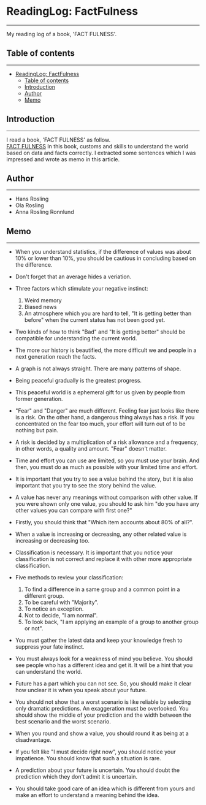 # ReadingLog: FactFulness
---
My reading log of a book, 'FACT FULNESS'.  

## Table of contents
---
<!-- TOC -->

- [ReadingLog: FactFulness](#readinglog-factfulness)
    - [Table of contents](#table-of-contents)
    - [Introduction](#introduction)
    - [Author](#author)
    - [Memo](#memo)

<!-- /TOC -->

## Introduction
---
I read a book, 'FACT FULNESS' as follow.  
[FACT FULNESS](https://www.amazon.co.jp/Factfulness-Reasons-Wrong-Things-Better/dp/1473637465/ref=sr_1_2?__mk_ja_JP=%E3%82%AB%E3%82%BF%E3%82%AB%E3%83%8A&crid=14SXC8R3AUOCA&keywords=fuctfullness&qid=1556622056&s=gateway&sprefix=fuct%2Caps%2C297&sr=8-2)
In this book, customs and skills to understand the world based on data and facts correctly. I extracted some sentences which I was impressed and wrote as memo in this article.  

## Author
---
* Hans Rosling
* Ola Rosling
* Anna Rosling Ronnlund

## Memo
---
* When you understand statistics, if the difference of values was about 10% or lower than 10%, you should be cautious in concluding based on the difference.  

* Don't forget that an average hides a veriation.  

* Three factors which stimulate your negative instinct:  
    1. Weird memory
    2. Biased news
    3. An atmosphere which you are hard to tell, "It is getting better than before" when the current status has not been good yet.  

* Two kinds of how to think "Bad" and "It is getting better" should be compatible for understanding the current world.  

* The more our history is beautified, the more difficult we and people in a next generation reach the facts.  

* A graph is not always straight. There are many patterns of shape.  

* Being peaceful gradually is the greatest progress.  

* This peaceful world is a ephemeral gift for us given by people from former generation.  

* "Fear" and "Danger" are much different. Feeling fear just looks like there is a risk. On the other hand, a dangerous thing always has a risk. If you concentrated on the fear too much, your effort will turn out of to be nothing but pain.  

* A risk is decided by a multiplication of a risk allowance and a frequency, in other words, a quality and amount. "Fear" doesn't matter.  

* Time and effort you can use are limited, so you must use your brain. And then, you must do as much as possible with your limited time and effort.  

* It is important that you try to see a value behind the story, but it is also important that you try to see the story behind the value.  

* A value has never any meanings without comparison with other value. If you were shown only one value, you should to ask him "do you have any other values you can compare with first one?"  
* Firstly, you should think that "Which item accounts about 80% of all?".  
* When a value is increasing or decreasing, any other related value is increasing or decreasing too.  

* Classification is necessary. It is important that you notice your classification is not correct and replace it with other more appropriate classification.  
* Five methods to review your classification:
    1. To find a difference in a same group and a common point in a different group.
    2. To be careful with "Majority".
    3. To notice an exception.
    4. Not to decide, "I am normal".
    5. To look back, "I am applying an example of a group to another group or not".  
* You must gather the latest data and keep your knowledge fresh to suppress your fate instinct.  

* You must always look for a weakness of mind you believe. You should see people who has a different idea and get it. It will be a hint that you can understand the world.  

* Future has a part which you can not see. So, you should make it clear how unclear it is when you speak about your future.  

* You should not show that a worst scenario is like reliable by selecting only dramatic predictions. An exaggeration must be overlooked. You should show the middle of your prediction and the width between the best scenario and the worst scenario.  

* When you round and show a value, you should round it as being at a disadvantage.  

* If you felt like "I must decide right now", you should notice your impatience. You should know that such a situation is rare.  

* A prediction about your future is uncertain. You should doubt the prediction which they don't admit it is uncertain.  

* You should take good care of an idea which is different from yours and make an effort to understand a meaning behind the idea.  
